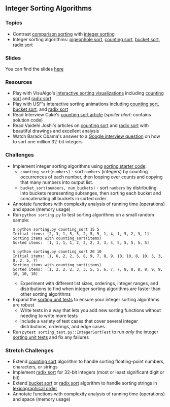 ## Integer Sorting Algorithms

### Topics
- Contrast [comparison sorting] with [integer sorting]
- Integer sorting algorithms: [pigeonhole sort], [counting sort], [bucket sort], [radix sort]

### Slides

You can find the slides [here](https://docs.google.com/presentation/d/1tBUL_2bLyKCrt-BU4cE_Dum-H03n-qvthJOKJfhYYX8/edit#slide=id.p)

### Resources
- Play with VisuAlgo's [interactive sorting visualizations][VisuAlgo sorting] including [counting sort][VisuAlgo counting sort] and [radix sort][VisuAlgo radix sort]
- Play with USF's interactive sorting animations including [counting sort][USF counting sort], [bucket sort][USF bucket sort], and [radix sort][USF radix sort]
- Read Interview Cake's [counting sort article] (*spoiler alert:* contains solution code)
- Read Vaidehi Joshi's articles on [counting sort][BaseCS counting sort] and [radix sort][BaseCS radix sort] with beautiful drawings and excellent analysis
- Watch Barack Obama's answer to a [Google interview question][Obama sorting question] on how to sort one million 32-bit integers

### Challenges
- Implement integer sorting algorithms using [sorting starter code]:
    - `counting_sort(numbers)` - sort `numbers` (integers) by counting occurrences of each number, then looping over counts and copying that many numbers into output list.
    - `bucket_sort(numbers, num_buckets)` - sort `numbers` by distributing into buckets representing subranges, then sorting each bucket and concatenating all buckets in sorted order
- Annotate functions with complexity analysis of running time (operations) and space (memory usage)
- Run `python sorting.py` to test sorting algorithms on a small random sample:
    ```
    $ python sorting.py counting_sort 15 5
    Initial items: [2, 3, 1, 5, 5, 2, 5, 5, 1, 4, 1, 5, 2, 3, 1]
    Sorting items with counting_sort(items)
    Sorted items:  [1, 1, 1, 1, 2, 2, 2, 3, 3, 4, 5, 5, 5, 5, 5]

    $ python sorting.py counting_sort 20 10
    Initial items: [1, 6, 2, 2, 5, 8, 9, 7, 8, 9, 10, 10, 8, 10, 3, 3, 8, 2, 5, 7]
    Sorting items with counting_sort(items)
    Sorted items:  [1, 2, 2, 2, 3, 3, 5, 5, 6, 7, 7, 8, 8, 8, 8, 9, 9, 10, 10, 10]
    ```
    - Experiment with different list sizes, orderings, integer ranges, and distributions to find when integer sorting algorithms are faster than other sorting algorithms
- Expand the [sorting unit tests] to ensure your integer sorting algorithms are robust
    - Write tests in a way that lets you add new sorting functions without needing to write more tests
    - Include a variety of test cases that cover several integer distributions, orderings, and edge cases
- Run `pytest sorting_test.py::IntegerSortTest` to run *only* the integer [sorting unit tests] and fix any failures

### Stretch Challenges
- Extend [counting sort] algorithm to handle sorting floating-point numbers, characters, or strings
- Implement [radix sort] for 32-bit integers (most or least significant digit or bit)
- Extend [bucket sort] or [radix sort] algorithm to handle sorting strings in [lexicographical order]
- Annotate functions with complexity analysis of running time (operations) and space (memory usage)


[comparison sorting]: https://en.wikipedia.org/wiki/Comparison_sort
[integer sorting]: https://en.wikipedia.org/wiki/Integer_sorting
[pigeonhole sort]: https://en.wikipedia.org/wiki/Pigeonhole_sort
[counting sort]: https://en.wikipedia.org/wiki/Counting_sort
[bucket sort]: https://en.wikipedia.org/wiki/Bucket_sort
[radix sort]: https://en.wikipedia.org/wiki/Radix_sort
[lexicographical order]: https://en.wikipedia.org/wiki/Lexicographical_order

[VisuAlgo sorting]: https://visualgo.net/en/sorting
[VisuAlgo counting sort]: https://visualgo.net/en/sorting?slide=14
[VisuAlgo radix sort]: https://visualgo.net/en/sorting?slide=15
[USF bucket sort]: https://www.cs.usfca.edu/~galles/visualization/BucketSort.html
[USF counting sort]: https://www.cs.usfca.edu/~galles/visualization/CountingSort.html
[USF radix sort]: https://www.cs.usfca.edu/~galles/visualization/RadixSort.html
[counting sort article]: https://www.interviewcake.com/concept/python/counting-sort
[BaseCS counting sort]: https://medium.com/basecs/counting-linearly-with-counting-sort-cd8516ae09b3
[BaseCS radix sort]: https://medium.com/basecs/getting-to-the-root-of-sorting-with-radix-sort-f8e9240d4224
[Obama sorting question]: https://www.youtube.com/watch?v=k4RRi_ntQc8

[sorting starter code]: ../Code/sorting_integer.py
[sorting unit tests]: ../Code/sorting_test.py
